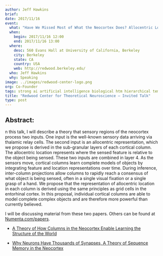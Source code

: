 ```yaml
---
author: Jeff Hawkins
brief:
date: 2017/11/16
event:
  what: "Have We Missed Most of What the Neocortex Does? Allocentric Location as the Basis of Perception"
  when:
    begin: 2017/11/16 12:00
    end: 2017/11/16 13:00
  where:
    desc: 560 Evans Hall at University of California, Berkeley
    city: Berkeley
    state: CA
    country: USA
    web: http://redwood.berkeley.edu/
  who: Jeff Hawkins
  why: Speaking
image: ../images/redwood-center-logo.png
org: Co-Founder
tags: strong ai artificial intelligence biological htm hierarchical temporal memory computing brain
title: "Redwood Center for Theoretical Neuroscience – Invited Talk"
type: post
---
```


## Abstract:

n this talk, I will describe a theory that sensory regions of the neocortex process two inputs. One input is the well-known sensory data arriving via thalamic relay cells. The second input is an allocentric representation, which we propose is derived in the sub-granular layers of each cortical column. The allocentric location represents where the sensed feature is relative to the object being sensed. These two inputs are combined in layer 4. As the sensors move, cortical columns learn complete models of objects by integrating feature and location representations over time. During inference, inter-column projections allow columns to rapidly reach a consensus of what object is being sensed, often in a single visual fixation or a single grasp of a hand. We propose that the representation of allocentric location in each column is derived using the same principles as grid cells in the entorhinal cortex. In this proposal, individual cortical columns are able to model complete complex objects and are therefore more powerful than currently believed.

I will be discussing material from these two papers. Others can be found at [Numenta.com/papers](https://www.numenta.com/papers).

* [A Theory of How Columns in the Neocortex Enable Learning the Structure of the World](https://doi.org/10.3389/fncir.2017.00081)

* [Why Neurons Have Thousands of Synapses, A Theory of Sequence Memory in the Neocortex](https://doi.org/10.3389/fncir.2016.00023)
